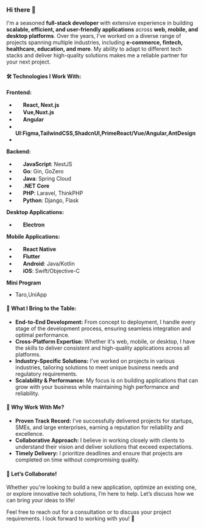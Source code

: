 ### Hi there 👋

I'm a seasoned **full-stack developer** with extensive experience in building **scalable, efficient, and user-friendly applications** across **web, mobile, and desktop platforms**. Over the years, I've worked on a diverse range of projects spanning multiple industries, including **e-commerce, fintech, healthcare, education, and more**. My ability to adapt to different tech stacks and deliver high-quality solutions makes me a reliable partner for your next project.

#### 🛠️ **Technologies I Work With:**

**Frontend:**  
- <img src="https://cdn.jsdelivr.net/gh/devicons/devicon/icons/react/react-original.svg" width="16" height="16" /> **React, Next.js**  
- <img src="https://cdn.jsdelivr.net/gh/devicons/devicon/icons/vuejs/vuejs-original.svg" width="16" height="16" /> **Vue,Nuxt.js**  
- <img src="https://cdn.jsdelivr.net/gh/devicons/devicon/icons/angularjs/angularjs-original.svg" width="16" height="16" /> **Angular**   
- <img src="https://cdn.jsdelivr.net/gh/devicons/devicon/icons/figma/figma-original.svg" width="16" height="16" /> **UI:Figma,TailwindCSS,ShadcnUI,PrimeReact/Vue/Angular,AntDesign**
- 
**Backend:**  
- <img src="https://cdn.jsdelivr.net/gh/devicons/devicon/icons/javascript/javascript-original.svg" width="16" height="16" /> **JavaScript**: NestJS  
- <img src="https://cdn.jsdelivr.net/gh/devicons/devicon/icons/go/go-original.svg" width="16" height="16" /> **Go**: Gin, GoZero  
- <img src="https://cdn.jsdelivr.net/gh/devicons/devicon/icons/java/java-original.svg" width="16" height="16" /> **Java**: Spring Cloud  
- <img src="https://cdn.jsdelivr.net/gh/devicons/devicon/icons/dotnetcore/dotnetcore-original.svg" width="16" height="16" /> **.NET Core**  
- <img src="https://cdn.jsdelivr.net/gh/devicons/devicon/icons/php/php-original.svg" width="16" height="16" /> **PHP**: Laravel, ThinkPHP  
- <img src="https://cdn.jsdelivr.net/gh/devicons/devicon/icons/python/python-original.svg" width="16" height="16" /> **Python**: Django, Flask  


**Desktop Applications:**   
- <img src="https://cdn.jsdelivr.net/gh/devicons/devicon/icons/electron/electron-original.svg" width="16" height="16" /> **Electron**  

**Mobile Applications:**  
- <img src="https://cdn.jsdelivr.net/gh/devicons/devicon/icons/react/react-original.svg" width="16" height="16" /> **React Native**  
- <img src="https://cdn.jsdelivr.net/gh/devicons/devicon/icons/flutter/flutter-original.svg" width="16" height="16" /> **Flutter**  
- <img src="https://cdn.jsdelivr.net/gh/devicons/devicon/icons/android/android-original.svg" width="16" height="16" /> **Android**: Java/Kotlin  
- <img src="https://cdn.jsdelivr.net/gh/devicons/devicon/icons/apple/apple-original.svg" width="16" height="16" /> **iOS**: Swift/Objective-C  

**Mini Program**
- Taro,UniApp
#### 💼 **What I Bring to the Table:**
- **End-to-End Development:** From concept to deployment, I handle every stage of the development process, ensuring seamless integration and optimal performance.
- **Cross-Platform Expertise:** Whether it's web, mobile, or desktop, I have the skills to deliver consistent and high-quality applications across all platforms.
- **Industry-Specific Solutions:** I’ve worked on projects in various industries, tailoring solutions to meet unique business needs and regulatory requirements.
- **Scalability & Performance:** My focus is on building applications that can grow with your business while maintaining high performance and reliability.

#### 🌟 **Why Work With Me?**
- **Proven Track Record:** I’ve successfully delivered projects for startups, SMEs, and large enterprises, earning a reputation for reliability and excellence.
- **Collaborative Approach:** I believe in working closely with clients to understand their vision and deliver solutions that exceed expectations.
- **Timely Delivery:** I prioritize deadlines and ensure that projects are completed on time without compromising quality.

#### 🤝 **Let’s Collaborate!**
Whether you're looking to build a new application, optimize an existing one, or explore innovative tech solutions, I’m here to help. Let’s discuss how we can bring your ideas to life!

Feel free to reach out for a consultation or to discuss your project requirements. I look forward to working with you! 🚀
